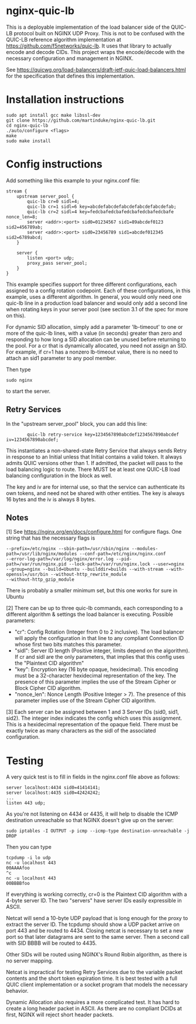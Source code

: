 # nginx-quic-lb
This is a deployable implementation of the load balancer side of the QUIC-LB protocol built on NGINX UDP Proxy. This is not to be confused with the QUIC-LB reference algorithm implementation at https://github.com/f5networks/quic-lb. It uses that library to actually encode and decode CIDs. This project wraps the encode/decode with the necessary configuration and management in NGINX.

See https://quicwg.org/load-balancers/draft-ietf-quic-load-balancers.html for the specification that defines this implementation.

# Installation instructions

```
sudo apt install gcc make libssl-dev
git clone https://github.com/martinduke/nginx-quic-lb.git
cd nginx-quic-lb
./auto/configure <flags>
make
sudo make install
```

# Config instructions
Add something like this example to your nginx.conf file:

```
stream {
    upstream server_pool {
        quic-lb cr=0 sidl=4;
        quic-lb cr=1 sidl=6 key=abcdefabcdefabcdefabcdefabcdefab; 
        quic-lb cr=2 sidl=4 key=fedcbafedcbafedcbafedcbafedcbafe nonce_len=8;
        server <addr>:<port> sid0=01234567 sid1=89abcdef0123 sid2=456789ab;
        server <addr>:<port> sid0=23456789 sid1=abcdef012345 sid2=6789abcd;
    }
 
    server {
        listen <port> udp;
        proxy_pass server_pool;
    }
}
```

This example specifies support for three different configurations, each assigned to a config rotation codepoint. Each of these configurations, in this example, uses a different algorithm. In general, you would only need one quic-lb line in a production load balancer and would only add a second line when rotating keys in your server pool (see section 3.1 of the spec for more on this).

For dynamic SID allocation, simply add a parameter 'lb-timeout' to one or more
of the quic-lb lines, with a value (in seconds) greater than zero and responding
to how long a SID allocation can be unused before returning to the pool. For a
cr that is dynamically allocated, you need not assign an SID. For example, if
cr=1 has a nonzero lb-timeout value, there is no need to attach an sid1
parameter to any pool member.

Then type

```
sudo nginx
```

to start the server.

## Retry Services

In the "upstream server_pool" block, you can add this line:

```
        quic-lb retry-service key=1234567890abcdef1234567890abcdef iv=1234567890abcdef;
```

This instantiates a non-shared-state Retry Service that always sends Retry in
response to an Initial unless that Initial contains a valid token. It always
admits QUIC versions other than 1. If admitted, the packet will pass to the
load balancing logic to route. There MUST be at least one QUIC-LB load
balancing configuration in the block as well.

The key and iv are for internal use, so that the service can authenticate its
own tokens, and need not be shared with other entities. The key is always
16 bytes and the iv is always 8 bytes.

## Notes
[1] See https://nginx.org/en/docs/configure.html for configure flags. One string that has the necessary flags is

```
--prefix=/etc/nginx --sbin-path=/usr/sbin/nginx --modules-path=/usr/lib/nginx/modules --conf-path=/etc/nginx/nginx.conf
--error-log-path=/var/log/nginx/error.log --pid-path=/var/run/nginx.pid --lock-path=/var/run/nginx.lock --user=nginx
--group=nginx --build=Ubuntu --builddir=builds --with-stream --with-openssl=/usr/bin --without-http_rewrite_module
--without-http_gzip_module
```
There is probably a smaller minimum set, but this one works for sure in Ubuntu

[2] There can be up to three quic-lb commands, each corresponding to a different algorithm & settings the load balancer is executing. Possible parameters:
* "cr": Config Rotation (Integer from 0 to 2 inclusive). The load balancer will apply the configuration in that line to any compliant Connection ID whose first two bits matches this parameter.
* "sidl": Server ID length (Positive integer, limits depend on the algorithm). If cr and sidl are the only parameters, that implies that this config uses the "Plaintext CID algorithm"
* "key": Encryption key (16 byte opaque, hexidecimal). This encoding must be a 32-character hexidecimal representation of the key. The presence of this parameter implies the use of the Stream Cipher or Block Cipher CID algorithm.
* "nonce_len": Nonce Length (Positive Integer > 7). The presence of this parameter implies use of the Stream Cipher CID algorithm.

[3] Each server can be assigned between 1 and 3 Server IDs (sid0, sid1, sid2). The integer index indicates the config which uses this assignment. This is a hexidecimal representation of the opaque field. There must be exactly twice as many characters as the sidl of the associated configuration.

# Testing

A very quick test is to fill in fields in the nginx.conf file above as follows:

```
server localhost:4434 sid0=41414141;
server localhost:4435 sid0=42424242;
...
listen 443 udp;
```

As you're not listening on 4434 or 4435, it will help to disable the ICMP destination unreachable so that NGINX doesn't give up on the server:
```
sudo iptables -I OUTPUT -p icmp --icmp-type destination-unreachable -j DROP
```

Then you can type

```
tcpdump -i lo udp
nc -u localhost 443
00AAAAfoo
^c
nc -u localhost 443
00BBBBfoo
```

If everything is working correctly, cr=0 is the Plaintext CID algorithm with a 4-byte server ID. The two "servers" have server IDs easily expressible in ASCII.

Netcat will send a 10-byte UDP payload that is long enough for the proxy to extract the server ID. The tcpdump should show a UDP packet arrive on port 443 and be routed to 4434.
Closing netcat is necessary to set a new port so that later datagrams are sent to the same server.
Then a second call with SID BBBB will be routed to 4435.

Other SIDs will be routed using NGINX's Round Robin algorithm, as there is no server mapping.

Netcat is impractical for testing Retry Services due to the variable packet
contents and the short token expiration time. It is best tested with a full
QUIC client implementation or a socket program that models the necessary
behavior.

Dynamic Allocation also requires a more complicated test. It has hard to create
a long header packet in ASCII. As there are no compliant DCIDs at first, NGINX
will reject short header packets.
